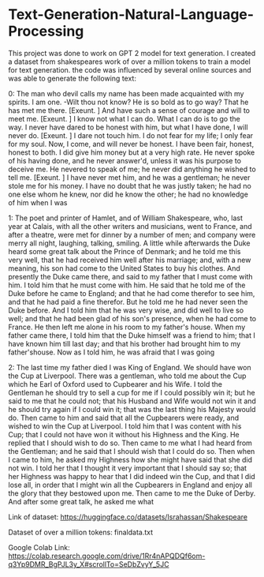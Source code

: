 # Text-Generation-Natural-Language-Processing

This project was done to work on GPT 2 model for text generation. I created a dataset from shakespeares work of over a million tokens to train a model for text generation. the code was influenced by several online sources and was able to generate the following text:

0: The man who devil calls my name has been made acquainted with my
spirits. I am one. -Wilt thou not know? He is so bold as to go way?
That he has met me there. [Exeunt. ] And have such a sense of courage
and will to meet me. [Exeunt. ] I know not what I can do. What I can
do is to go the way. I never have dared to be honest with him, but what I
have done, I will never do. [Exeunt. ] I dare not touch him. I do not
fear for my life; I only fear for my soul. Now, I come, and will never
be honest. I have been fair, honest, honest to both. I did give him money
but at a very high rate. He never spoke of his having done, and he never
answer'd, unless it was his purpose to deceive me. He nevered to speak
of me; he never did anything he wished to tell me. [Exeunt. ] I have
never met him, and he was a gentleman; he never stole me for his money.
I have no doubt that he was justly taken; he had no one else whom he knew,
nor did he know the other; he had no knowledge of him when I was


1: The poet and printer of Hamlet, and of William Shakespeare, who, last
year at Calais, with all the other writers and musicians, went to France,
and after a theatre, were met for dinner by a number of men; and company
were merry all night, laughing, talking, smiling. A little while
afterwards the Duke heard some great talk about the Prince of Denmark; and
he told me this very well, that he had received him well after his
marriage; and, with a new meaning, his son had come to the United States
to buy his clothes. And presently the Duke came there, and said to my
father that I must come with him. I told him that he must come with him.
He said that he told me of the Duke before he came to England; and that he
had come therefor to see him, and that he had paid a fine therefor. But he
told me he had never seen the Duke before. And I told him that he was very
wise, and did well to live so well; and that he had been glad of his son's
presence, when he had come to France. He then left me alone in his room to
my father's house. When my father came there, I told him that the Duke
himself was a friend to him; that I have known him till last day; and that
his brother had brought him to my father'shouse. Now as I told him, he was
afraid that I was going

2: The last time my father died I was King of England. We should have won
the Cup at Liverpool. There was a gentleman, who told me about the Cup
which he Earl of Oxford used to Cupbearer and his Wife. I told the
Gentleman he should try to sell a cup for me if I could possibly win it;
but he said to me that he could not; that his Husband and Wife would not
win it and he should try again if I could win it; that was the last thing
his Majesty would do. Then came to him and said that all the Cupbearers
were ready, and wished to win the Cup at Liverpool. I told him that I was
content with his Cup; that I could not have won it without his Highness
and the King. He replied that I should wish to do so. Then came to me what
I had heard from the Gentleman; and he said that I should wish that I
could do so. Then when I came to him, he asked my Highness how she might
have said that she did not win. I told her that I thought it very
important that I should say so; that her Highness was happy to hear that I
did indeed win the Cup, and that I did lose all, in order that I might win
all the Cupbearers in England and enjoy all the glory that they bestowed
upon me. Then came to me the Duke of Derby. And after some great talk, he
asked me what

Link of dataset: https://huggingface.co/datasets/Israhassan/Shakespeare

Dataset of over a million tokens: finaldata.txt 

Google Colab Link: https://colab.research.google.com/drive/1Rr4nAPQDQf6om-q3Yp9DMR_BgPJL3y_X#scrollTo=SeDbZvyY_5JC
